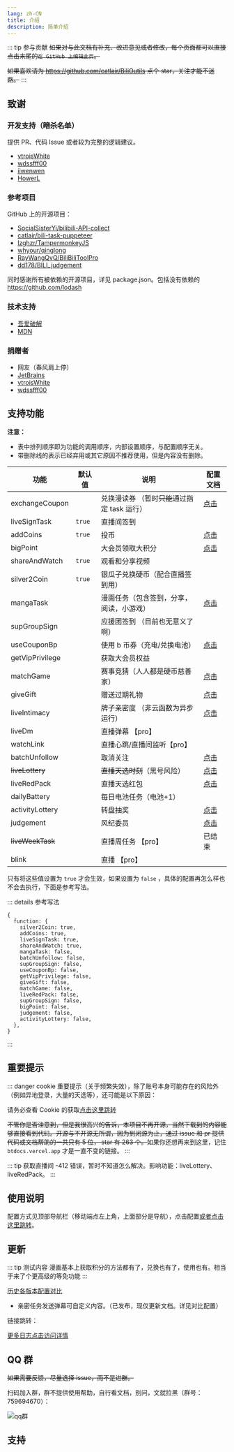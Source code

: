 ```yaml
---
lang: zh-CN
title: 介绍
description: 简单介绍
---
```


::: tip 参与贡献
~~如果对与此文档有补充、改进意见或者修改，每个页面都可以直接点击末尾的`在 GitHub 上编辑此页`。~~

~~如果喜欢请为 <https://github.com/catlair/BiliOutils> 点个 star，关注才能不迷路。~~
:::

## 致谢

### 开发支持（~~暗杀名单~~）

提供 PR、代码 Issue 或者较为完整的逻辑建议。

- [vtroisWhite](https://github.com/vtroisWhite)
- [wdssfff00](https://github.com/wdssfff00)
- [iiwenwen](https://github.com/iiwenwen)
- [HowerL](https://github.com/HowerL)

### 参考项目

GitHub 上的开源项目：

- [SocialSisterYi/bilibili-API-collect](https://github.com/SocialSisterYi/bilibili-API-collect)
- [catlair/bili-task-puppeteer](https://github.com/catlair/bili-task-puppeteer)
- [lzghzr/TampermonkeyJS](https://github.com/lzghzr/TampermonkeyJS)
- [whyour/qinglong](https://github.com/whyour/qinglong)
- [RayWangQvQ/BiliBiliToolPro](https://github.com/RayWangQvQ/BiliBiliToolPro)
- [dd178/BILI_judgement](https://github.com/dd178/BILI_judgement)

同时感谢所有被依赖的开源项目，详见 package.json。包括没有依赖的 https://github.com/lodash

### 技术支持

- [吾爱破解](https://www.52pojie.cn/)
- [MDN](https://www.52pojie.cn//)

### 捐赠者

- 网友（春风肩上停）
- [JetBrains](https://www.jetbrains.com/zh-cn/community/opensource)
- [vtroisWhite](https://github.com/vtroisWhite)
- [wdssfff00](https://github.com/wdssfff00)

## 支持功能 <Badge v-if="isRefreshed" type="tip" :text="`版本${tagName}`" vertical="top" />

**注意：**

- 表中排列顺序即为功能的调用顺序，内部设置顺序，与配置顺序无关。
- 带删除线的表示已经弃用或其它原因不推荐使用，但是内容没有删除。

| 功能             | 默认值 | 说明                                          | 配置文档                              |
| ---------------- | ------ | --------------------------------------------- | ------------------------------------- |
| exchangeCoupon   |        | 兑换漫读券 （暂时~~只能~~通过指定 task 运行） | [点击](../config/func.md#兑换漫读券)  |
| liveSignTask     | `true` | 直播间签到                                    |                                       |
| addCoins         | `true` | 投币                                          | [点击](../config/func.md#投币)        |
| bigPoint         |        | 大会员领取大积分                              | [点击](../config/func.md#大积分)      |
| shareAndWatch    | `true` | 观看和分享视频                                |                                       |
| silver2Coin      | `true` | 银瓜子兑换硬币（配合直播签到用）              |                                       |
| mangaTask        |        | 漫画任务（包含签到，分享，阅读，小游戏）      | [点击](../config/func.md#漫画任务)    |
| supGroupSign     |        | 应援团签到 （目前也无意义了啊）               |                                       |
| useCouponBp      |        | 使用 b 币券（充电/兑换电池）                  | [点击](../config/func.md#使用-b-币券) |
| getVipPrivilege  |        | 获取大会员权益                                |                                       |
| matchGame        |        | 赛事竞猜（人人都是硬币慈善家）                | [点击](../config/func.md#竞猜)        |
| giveGift         |        | 赠送过期礼物                                  | [点击](../config/func.md#直播间礼物)  |
| liveIntimacy     |        | 牌子亲密度 （非云函数为异步运行）             | [点击](../config/func.md#粉丝亲密度)  |
| liveDm           |        | 直播弹幕 【pro】                              |                                       |
| watchLink        |        | 直播心跳/直播间监听【pro】                    |                                       |
| batchUnfollow    |        | 取消关注                                      | [点击](../config/func.md#取关分组)    |
| ~~liveLottery~~  |        | ~~直播天选时刻~~（黑号风险）                  | [点击](../config/func.md#天选时刻)    |
| liveRedPack      |        | 直播天选红包                                  | [点击](../config/func.md#天选红包)    |
| dailyBattery     |        | 每日电池任务（电池+1）                        |                                       |
| activityLottery  |        | 转盘抽奖                                      | [点击](../config/func.md#转盘抽奖)    |
| judgement        |        | 风纪委员                                      | [点击](../config/func.md#风纪委员)    |
| ~~liveWeekTask~~ |        | 直播周任务 【pro】                            | 已结束                                |
| blink            |        | 直播 【pro】                                  |                                       |

只有将这些值设置为 `true` 才会生效，如果设置为 `false` ，具体的配置再怎么样也不会去执行，下面是参考写法。

::: details 参考写法

```json5
{
  function: {
    silver2Coin: true,
    addCoins: true,
    liveSignTask: true,
    shareAndWatch: true,
    mangaTask: false,
    batchUnfollow: false,
    supGroupSign: false,
    useCouponBp: false,
    getVipPrivilege: false,
    giveGift: false,
    matchGame: false,
    liveRedPack: false,
    supGroupSign: false,
    bigPoint: false,
    judgement: false,
    activityLottery: false,
  },
}
```

:::

## 重要提示

::: danger
cookie 重要提示（关于频繁失效），除了账号本身可能存在的风险外（例如异地登录，大量的天选等），还可能是以下原因：

请务必查看 Cookie 的获取[点击这里跳转](../config/get_value.md)

~~不管你是否注意到，但是我很高兴的告诉，本项目不再开源，当然下载到的内容能够直接看到代码。开源与不开源无所谓，因为到闭源为止，通过 issue 和 pr 提供代码或文档帮助的一共只有 5 位， star 有 263 个。~~如果你还想再来到这里，记住 `btdocs.vercel.app` 才是一直不变的链接。
:::

::: tip
获取直播间 -412 错误，暂时不知道怎么解决。影响功能：liveLottery、liveRedPack。
:::

## 使用说明

配置方式见顶部导航栏（移动端点左上角，上面部分是导航），点击配置[或者点击这里跳转](../config/)。

## 更新

::: tip 测试内容
漫画基本上获取积分的方法都有了，兑换也有了，使用也有。相当于来了个更高级的等免功能
:::

[历史各版本配置对比](/config/version.md)

- <Badge type="tip" text="新增" vertical="middle" /> 亲密任务发送弹幕可自定义内容。（已发布，现仅更新文档。详见对比配置）

链接跳转：

[更多日志点击访问详情](./update.md)

## QQ 群

~~如果需要反馈，尽量选择 issue，而不是进群。~~

扫码加入群，群不提供使用帮助，自行看文档，别问，文就拉黑（群号：759694670）：

![qq群](/images/qq_group.png)

## 支持

<SponsorShip></SponsorShip>
